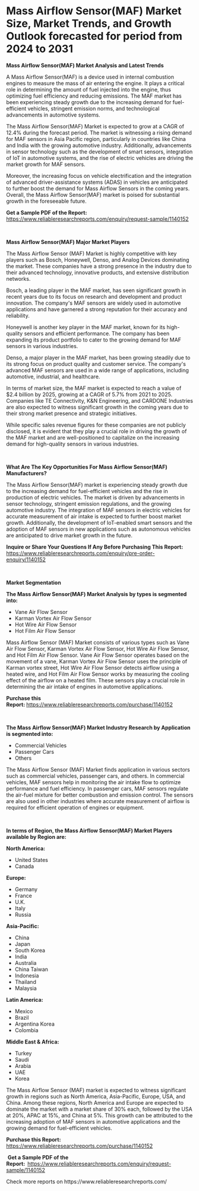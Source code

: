 <p><h1>Mass Airflow Sensor(MAF) Market Size, Market Trends, and Growth Outlook forecasted for period from 2024 to 2031</h1></p><p><strong>Mass Airflow Sensor(MAF) Market Analysis and Latest Trends</strong></p>
<p><p>A Mass Airflow Sensor(MAF) is a device used in internal combustion engines to measure the mass of air entering the engine. It plays a critical role in determining the amount of fuel injected into the engine, thus optimizing fuel efficiency and reducing emissions. The MAF market has been experiencing steady growth due to the increasing demand for fuel-efficient vehicles, stringent emission norms, and technological advancements in automotive systems.</p><p>The Mass Airflow Sensor(MAF) Market is expected to grow at a CAGR of 12.4% during the forecast period. The market is witnessing a rising demand for MAF sensors in Asia Pacific region, particularly in countries like China and India with the growing automotive industry. Additionally, advancements in sensor technology such as the development of smart sensors, integration of IoT in automotive systems, and the rise of electric vehicles are driving the market growth for MAF sensors.</p><p>Moreover, the increasing focus on vehicle electrification and the integration of advanced driver-assistance systems (ADAS) in vehicles are anticipated to further boost the demand for Mass Airflow Sensors in the coming years. Overall, the Mass Airflow Sensor(MAF) market is poised for substantial growth in the foreseeable future.</p></p>
<p><strong>Get a Sample PDF of the Report:&nbsp;</strong> <a href="https://www.reliableresearchreports.com/enquiry/request-sample/1140152">https://www.reliableresearchreports.com/enquiry/request-sample/1140152</a></p>
<p>&nbsp;</p>
<p><strong>Mass Airflow Sensor(MAF) Major Market Players</strong></p>
<p><p>The Mass Airflow Sensor (MAF) Market is highly competitive with key players such as Bosch, Honeywell, Denso, and Analog Devices dominating the market. These companies have a strong presence in the industry due to their advanced technology, innovative products, and extensive distribution networks.</p><p>Bosch, a leading player in the MAF market, has seen significant growth in recent years due to its focus on research and development and product innovation. The company's MAF sensors are widely used in automotive applications and have garnered a strong reputation for their accuracy and reliability.</p><p>Honeywell is another key player in the MAF market, known for its high-quality sensors and efficient performance. The company has been expanding its product portfolio to cater to the growing demand for MAF sensors in various industries.</p><p>Denso, a major player in the MAF market, has been growing steadily due to its strong focus on product quality and customer service. The company's advanced MAF sensors are used in a wide range of applications, including automotive, industrial, and healthcare.</p><p>In terms of market size, the MAF market is expected to reach a value of $2.4 billion by 2025, growing at a CAGR of 5.7% from 2021 to 2025. Companies like TE Connectivity, K&N Engineering, and CARDONE Industries are also expected to witness significant growth in the coming years due to their strong market presence and strategic initiatives.</p><p>While specific sales revenue figures for these companies are not publicly disclosed, it is evident that they play a crucial role in driving the growth of the MAF market and are well-positioned to capitalize on the increasing demand for high-quality sensors in various industries.</p></p>
<p>&nbsp;</p>
<p><strong>What Are The Key Opportunities For Mass Airflow Sensor(MAF) Manufacturers?</strong></p>
<p><p>The Mass Airflow Sensor(MAF) market is experiencing steady growth due to the increasing demand for fuel-efficient vehicles and the rise in production of electric vehicles. The market is driven by advancements in sensor technology, stringent emission regulations, and the growing automotive industry. The integration of MAF sensors in electric vehicles for accurate measurement of air intake is expected to further boost market growth. Additionally, the development of IoT-enabled smart sensors and the adoption of MAF sensors in new applications such as autonomous vehicles are anticipated to drive market growth in the future.</p></p>
<p><strong>Inquire or Share Your Questions If Any Before Purchasing This Report:</strong> <a href="https://www.reliableresearchreports.com/enquiry/pre-order-enquiry/1140152">https://www.reliableresearchreports.com/enquiry/pre-order-enquiry/1140152</a></p>
<p>&nbsp;</p>
<p><strong>Market Segmentation</strong></p>
<p><strong>The Mass Airflow Sensor(MAF) Market Analysis by types is segmented into:</strong></p>
<p><ul><li>Vane Air Flow Sensor</li><li>Karman Vortex Air Flow Sensor</li><li>Hot Wire Air Flow Sensor</li><li>Hot Film Air Flow Sensor</li></ul></p>
<p><p>Mass Airflow Sensor (MAF) Market consists of various types such as Vane Air Flow Sensor, Karman Vortex Air Flow Sensor, Hot Wire Air Flow Sensor, and Hot Film Air Flow Sensor. Vane Air Flow Sensor operates based on the movement of a vane, Karman Vortex Air Flow Sensor uses the principle of Karman vortex street, Hot Wire Air Flow Sensor detects airflow using a heated wire, and Hot Film Air Flow Sensor works by measuring the cooling effect of the airflow on a heated film. These sensors play a crucial role in determining the air intake of engines in automotive applications.</p></p>
<p><strong>Purchase this Report:&nbsp;</strong><a href="https://www.reliableresearchreports.com/purchase/1140152">https://www.reliableresearchreports.com/purchase/1140152</a></p>
<p>&nbsp;</p>
<p><strong>The Mass Airflow Sensor(MAF) Market Industry Research by Application is segmented into:</strong></p>
<p><ul><li>Commercial Vehicles</li><li>Passenger Cars</li><li>Others</li></ul></p>
<p><p>The Mass Airflow Sensor (MAF) Market finds application in various sectors such as commercial vehicles, passenger cars, and others. In commercial vehicles, MAF sensors help in monitoring the air intake flow to optimize performance and fuel efficiency. In passenger cars, MAF sensors regulate the air-fuel mixture for better combustion and emission control. The sensors are also used in other industries where accurate measurement of airflow is required for efficient operation of engines or equipment.</p></p>
<p>&nbsp;</p>
<p><strong>In terms of Region, the Mass Airflow Sensor(MAF) Market Players available by Region are:</strong></p>
<p>
    <p> <strong> North America: </strong>
        <ul>
            <li>United States</li>
            <li>Canada</li>
        </ul>
        </p> 
    <p> <strong> Europe: </strong>
        <ul>
            <li>Germany</li>
            <li>France</li>
            <li>U.K.</li>
            <li>Italy</li>
            <li>Russia</li>
        </ul>
        </p> 
    <p> <strong> Asia-Pacific: </strong>
        <ul>
            <li>China</li>
            <li>Japan</li>
            <li>South Korea</li>
            <li>India</li>
            <li>Australia</li>
            <li>China Taiwan</li>
            <li>Indonesia</li>
            <li>Thailand</li>
            <li>Malaysia</li>
        </ul>
        </p> 
    <p> <strong> Latin America: </strong>
        <ul>
            <li>Mexico</li>
            <li>Brazil</li>
            <li>Argentina Korea</li>
            <li>Colombia</li>
        </ul>
        </p> 
    <p> <strong> Middle East & Africa: </strong>
        <ul>
            <li>Turkey</li>
            <li>Saudi</li>
            <li>Arabia</li>
            <li>UAE</li>
            <li>Korea</li>
        </ul>
    </p>
    </p>
<p><p>The Mass Airflow Sensor (MAF) market is expected to witness significant growth in regions such as North America, Asia-Pacific, Europe, USA, and China. Among these regions, North America and Europe are expected to dominate the market with a market share of 30% each, followed by the USA at 20%, APAC at 15%, and China at 5%. This growth can be attributed to the increasing adoption of MAF sensors in automotive applications and the growing demand for fuel-efficient vehicles.</p></p>
<p><strong>Purchase this Report: </strong><a href="https://www.reliableresearchreports.com/purchase/1140152">https://www.reliableresearchreports.com/purchase/1140152</a></p>
<p>&nbsp;<strong>Get a Sample PDF of the Report:&nbsp;&nbsp;</strong><a href="https://www.reliableresearchreports.com/enquiry/request-sample/1140152">https://www.reliableresearchreports.com/enquiry/request-sample/1140152</a></p>
<p><strong></strong></p>
<p>Check more reports on https://www.reliableresearchreports.com/</p>